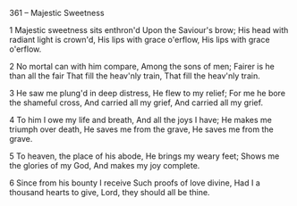 361 – Majestic Sweetness


1
Majestic sweetness sits enthron'd
Upon the Saviour's brow;
His head with radiant light is crown'd,
His lips with grace o'erflow,
His lips with grace o'erflow.

2
No mortal can with him compare,
Among the sons of men;
Fairer is he than all the fair
That fill the heav'nly train,
That fill the heav'nly train.

3
He saw me plung'd in deep distress,
He flew to my relief;
For me he bore the shameful cross,
And carried all my grief,
And carried all my grief.

4
To him I owe my life and breath,
And all the joys I have;
He makes me triumph over death,
He saves me from the grave,
He saves me from the grave.

5
To heaven, the place of his abode,
He brings my weary feet;
Shows me the glories of my God,
And makes my joy complete.

6
Since from his bounty I receive
Such proofs of love divine,
Had I a thousand hearts to give,
Lord, they should all be thine.
